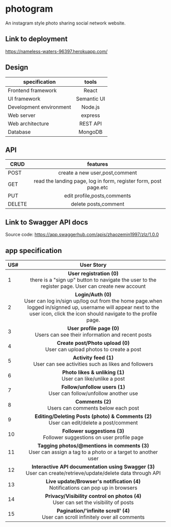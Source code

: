 # photogram
An instagram style photo sharing social network website.

## Link to deployment
https://nameless-waters-96397.herokuapp.com/

## Design
| **specification** | **tools** |
|-------------|:-----------:|
|Frontend framework|React|
|UI framework|Semantic UI|
|Development environment|Node.js|
|Web server|express|
|Web architecture|REST API|
|Database|MongoDB|

## API
| **CRUD** | **features** | 
|-------------|:-----------:|
|POST|create a new user,post,comment|
|GET|read the landing page, log in form, register form, post page.etc|
|PUT|edit profile,posts,comments|
|DELETE|delete posts,comment|

## Link to Swagger API docs
Source code: https://app.swaggerhub.com/apis/zhaozemin1997/zlz/1.0.0

## app specification
| **US#** | **User Story** |
|---------|:--------------:|
|1|**User registration (0)**<br>there is a "sign up" button to navigate the user to the register page. User can create new account 
|2|**Login/Auth (0)**<br>User can log in/sign up/log out from the home page.when logged in/signned up, username will appear next to the user icon, click the icon should navigate to the profile page.
|3|**User profile page (0)**<br>Users can see their information and recent posts
|4|**Create post/Photo upload (0)**<br>User can upload photos to create a post
|5|**Activity feed (1)**<br>User can see activities such as likes and followers
|6|**Photo likes & unliking (1)**<br>User can like/unlike a post
|7|**Follow/unfollow users (1)**<br>User can follow/unfollow another use
|8|**Comments (2)**<br>Users can comments below each post
|9|**Editing/Deleting Posts (photo) & Comments (2)**<br>User can edit/delete a post/comment
|10|**Follower suggestions (3)**<br>Follower suggestions on user profile page
|11|**Tagging photos/@mentions in comments (3)**<br>User can assign a tag to a photo or a target to another user
|12|**Interactive API documentation using Swagger (3)**<br>User can create/retrieve/update/delete data through API
|13|**Live update/Browser's notification (4)**<br>Notifications can pop up in browsers
|14|**Privacy/Visibility control on photos (4)**<br>User can set the visibility of posts
|15|**Pagination/'infinite scroll' (4)**<br>User can scroll infinitely over all comments

